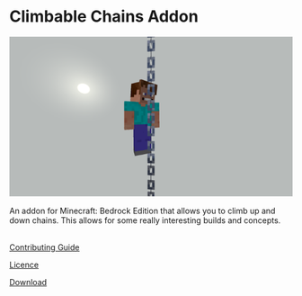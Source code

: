 # Climbable Chains Addon

![Person climbing a chain](./Climbable_Chains_BP/preview.png)

An addon for Minecraft: Bedrock Edition that allows you to climb up and down chains. This allows for some really interesting builds and concepts.
<br><br>

[Contributing Guide](./contributing.md)

[Licence](./licence.md)

[Download](https://github.com/Hatchibombotar/climbable-chains-addon/releases/download/latest-build/release.mcpack)
